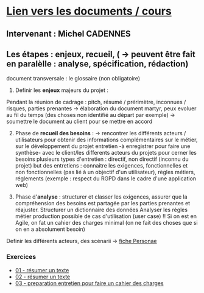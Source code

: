 # [Lien vers les documents / cours](https://e.3wa.fr/course/view.php?id=1751)
Intervenant : Michel CADENNES
---
## Les étapes : enjeux, recueil, ( -> peuvent être fait en paralèlle : analyse, spécification, rédaction)
document transversale : le glossaire (non obligatoire)
1. Definir les **enjeux** majeurs du projet :

Pendant la réunion de cadrage : pitch, résumé / prérimètre, inconnues / risques, parties prenantes
    -> élaboration du document martyr, peux evoluer au fil du temps (des choses non identifié au départ par exemple)
    -> soumettre le document au client pour se mettre en accord

2. Phase de **recueil des besoins** :
    -> rencontrer les différents acteurs / utilisateurs pour obtenir des informations complémentaires sur le métier, sur le développement du projet
entretien -à enregistrer pour faire une synthèse- avec le client/les differents acteurs du projets pour cerner les besoins
plusieurs types d'entretien : directif, non directif (inconnu du projet)
but des entretiens : connaitre les exigences, fonctionnelles et non fonctionnelles (pas lié à un objectif d'un utilisateur), règles métiers, réglements (exemple : respect du RGPD dans le cadre d'une application web)

3. Phase d'**analyse** :
structurer et classer les exigences, assurer que la compréhension des besoins est partagée par les parties prenantes et réajuster.
Structurer un dictionnaire des données
Analyser les règles métier
production possible de cas d'utilisation (user case)
!! Si on est en Agile, on fat un cahier des charges minimal (on ne fait des choses que si on en a absolument besoin)

Definir les différents acteurs, des scénarii
    -> [fiche Personae](https://docs.google.com/spreadsheets/d/1ekwyJFs5dGjKFjnt-GWBuDkh_6fLJfr2ukLBmWOVsEg/edit?usp=sharing)
### Exercices
- [01 - résumer un texte](exercice01.md)
- [02 - résumer un texte](exercice02.md)
- [03 - preparation entretien pour faire un cahier des charges](exercice03_entretien.md)